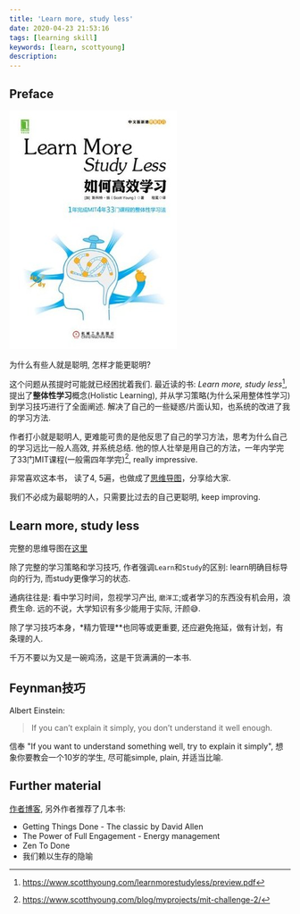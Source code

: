 ```yaml
---
title: 'Learn more, study less'
date: 2020-04-23 21:53:16
tags: [learning skill]
keywords: [learn, scottyoung]
description:
---
```



## Preface 

![main](https://raw.githubusercontent.com/eliteGoblin/images/master/blog/img/picgo/main.jpg)

为什么有些人就是聪明, 怎样才能更聪明?   

这个问题从孩提时可能就已经困扰着我们. 最近读的书: *Learn more, study less*[^1], 提出了**整体性学习**概念(Holistic Learning), 并从学习策略(为什么采用整体性学习)到学习技巧进行了全面阐述. 解决了自己的一些疑惑/片面认知，也系统的改进了我的学习方法.

作者打小就是聪明人, 更难能可贵的是他反思了自己的学习方法，思考为什么自己的学习远比一般人高效, 并系统总结. 他的惊人壮举是用自己的方法，一年内学完了33门MIT课程(一般需四年学完)[^2], really impressive. 

非常喜欢这本书， 读了4, 5遍，也做成了[思维导图](https://atlas.mindmup.com/elitegoblin/learn_more_study_less/index.html)，分享给大家. 

我们不必成为最聪明的人，只需要比过去的自己更聪明, keep improving.

<!-- more -->

## Learn more, study less

完整的思维导图在[这里](https://atlas.mindmup.com/elitegoblin/learn_more_study_less/index.html)

除了完整的学习策略和学习技巧, 作者强调`Learn`和`Study`的区别: learn明确目标导向的行为, 而study更像学习的状态. 

通病往往是: 看中学习时间，忽视学习产出, `磨洋工`;或者学习的东西没有机会用，浪费生命. 远的不说，大学知识有多少能用于实际, 汗颜😅.

除了学习技巧本身，*精力管理**也同等或更重要, 还应避免拖延，做有计划，有条理的人.

千万不要以为又是一碗鸡汤，这是干货满满的一本书.

## Feynman技巧

 Albert Einstein:
 > If you can’t explain it simply, you don’t understand it well enough.

 信奉 "If you want to understand something well, try to explain it simply", 想象你要教会一个10岁的学生, 尽可能simple, plain, 并适当比喻.

 ## Further material

[作者博客](https://www.scotthyoung.com/blog), 另外作者推荐了几本书:

*  Getting Things Done - The classic by David Allen
*  The Power of Full Engagement - Energy management
*  Zen To Done
*  我们赖以生存的隐喻



[^1]: https://www.scotthyoung.com/learnmorestudyless/preview.pdf
[^2]: https://www.scotthyoung.com/blog/myprojects/mit-challenge-2/